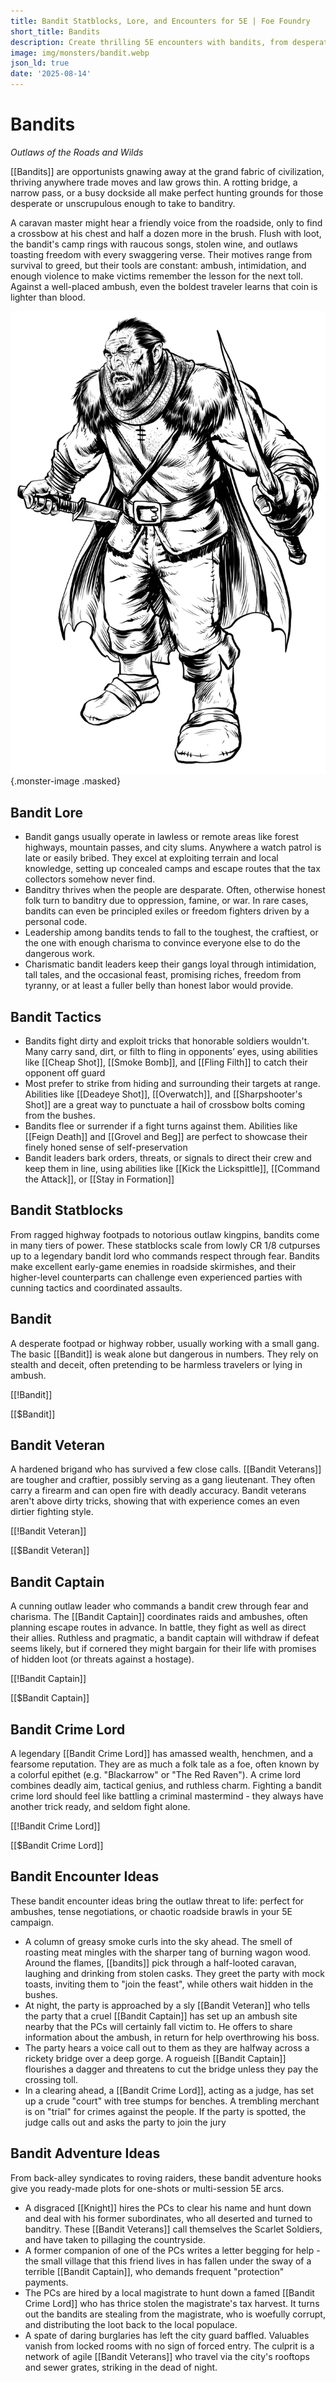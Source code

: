 ```yaml
---
title: Bandit Statblocks, Lore, and Encounters for 5E | Foe Foundry
short_title: Bandits
description: Create thrilling 5E encounters with bandits, from desperate highway robbers to legendary crime lords. Statblocks, tactics, lore, and adventure hooks for every level.
image: img/monsters/bandit.webp
json_ld: true
date: '2025-08-14'
---
```


<statblock-tutorial></statblock-tutorial>


# Bandits

*Outlaws of the Roads and Wilds*

[[Bandits]] are opportunists gnawing away at the grand fabric of civilization, thriving anywhere trade moves and law grows thin. A rotting bridge, a narrow pass, or a busy dockside all make perfect hunting grounds for those desperate or unscrupulous enough to take to banditry.

A caravan master might hear a friendly voice from the roadside, only to find a crossbow at his chest and half a dozen more in the brush. Flush with loot, the bandit's camp rings with raucous songs, stolen wine, and outlaws toasting freedom with every swaggering verse. Their motives range from survival to greed, but their tools are constant: ambush, intimidation, and enough violence to make victims remember the lesson for the next toll. Against a well-placed ambush, even the boldest traveler learns that coin is lighter than blood.

![A grim-faced fantasy bandit veteran NPC, ready to ambush travelers in a 5E encounter.](../img/monsters/bandit.webp){.monster-image .masked}

## Bandit Lore

- Bandit gangs usually operate in lawless or remote areas like forest highways, mountain passes, and city slums. Anywhere a watch patrol is late or easily bribed. They excel at exploiting terrain and local knowledge, setting up concealed camps and escape routes that the tax collectors somehow never find.
- Banditry thrives when the people are desparate. Often, otherwise honest folk turn to banditry due to oppression, famine, or war. In rare cases, bandits can even be principled exiles or freedom fighters driven by a personal code.
- Leadership among bandits tends to fall to the toughest, the craftiest, or the one with enough charisma to convince everyone else to do the dangerous work.
- Charismatic bandit leaders keep their gangs loyal through intimidation, tall tales, and the occasional feast, promising riches, freedom from tyranny, or at least a fuller belly than honest labor would provide.

## Bandit Tactics

- Bandits fight dirty and exploit tricks that honorable soldiers wouldn't. Many carry sand, dirt, or filth to fling in opponents’ eyes, using abilities like [[Cheap Shot]], [[Smoke Bomb]], and [[Fling Filth]] to catch their opponent off guard
- Most prefer to strike from hiding and surrounding their targets at range. Abilities like [[Deadeye Shot]], [[Overwatch]], and [[Sharpshooter's Shot]] are a great way to punctuate a hail of crossbow bolts coming from the bushes.
- Bandits flee or surrender if a fight turns against them. Abilities like [[Feign Death]] and [[Grovel and Beg]] are perfect to showcase their finely honed sense of self-preservation
- Bandit leaders bark orders, threats, or signals to direct their crew and keep them in line, using abilities like [[Kick the Lickspittle]], [[Command the Attack]], or [[Stay in Formation]]

## Bandit Statblocks

From ragged highway footpads to notorious outlaw kingpins, bandits come in many tiers of power. These statblocks scale from lowly CR 1/8 cutpurses up to a legendary bandit lord who commands respect through fear. Bandits make excellent early-game enemies in roadside skirmishes, and their higher-level counterparts can challenge even experienced parties with cunning tactics and coordinated assaults.

## Bandit

A desperate footpad or highway robber, usually working with a small gang. The basic [[Bandit]] is weak alone but dangerous in numbers. They rely on stealth and deceit, often pretending to be harmless travelers or lying in ambush.

[[!Bandit]]

[[$Bandit]]

## Bandit Veteran

A hardened brigand who has survived a few close calls. [[Bandit Veterans]] are tougher and craftier, possibly serving as a gang lieutenant. They often carry a firearm and can open fire with deadly accuracy. Bandit veterans aren't above dirty tricks, showing that with experience comes an even dirtier fighting style.

[[!Bandit Veteran]]

[[$Bandit Veteran]]

## Bandit Captain

A cunning outlaw leader who commands a bandit crew through fear and charisma. The [[Bandit Captain]] coordinates raids and ambushes, often planning escape routes in advance. In battle, they fight as well as direct their allies. Ruthless and pragmatic, a bandit captain will withdraw if defeat seems likely, but if cornered they might bargain for their life with promises of hidden loot (or threats against a hostage).

[[!Bandit Captain]]

[[$Bandit Captain]]

## Bandit Crime Lord

A legendary [[Bandit Crime Lord]] has amassed wealth, henchmen, and a fearsome reputation. They are as much a folk tale as a foe, often known by a colorful epithet (e.g. "Blackarrow" or "The Red Raven"). A crime lord combines deadly aim, tactical genius, and ruthless charm. Fighting a bandit crime lord should feel like battling a criminal mastermind - they always have another trick ready, and seldom fight alone.
 
[[!Bandit Crime Lord]]

[[$Bandit Crime Lord]]

## Bandit Encounter Ideas

These bandit encounter ideas bring the outlaw threat to life: perfect for ambushes, tense negotiations, or chaotic roadside brawls in your 5E campaign.

- A column of greasy smoke curls into the sky ahead. The smell of roasting meat mingles with the sharper tang of burning wagon wood. Around the flames, [[bandits]] pick through a half-looted caravan, laughing and drinking from stolen casks. They greet the party with mock toasts, inviting them to "join the feast", while others wait hidden in the bushes.
- At night, the party is approached by a sly [[Bandit Veteran]] who tells the party that a cruel [[Bandit Captain]] has set up an ambush site nearby that the PCs will certainly fall victim to. He offers to share information about the ambush, in return for help overthrowing his boss.
- The party hears a voice call out to them as they are halfway across a rickety bridge over a deep gorge. A rogueish [[Bandit Captain]] flourishes a dagger and threatens to cut the bridge unless they pay the crossing toll.
-  In a clearing ahead, a [[Bandit Crime Lord]], acting as a judge, has set up a crude "court" with tree stumps for benches. A trembling merchant is on "trial" for crimes against the people. If the party is spotted, the judge calls out and asks the party to join the jury

## Bandit Adventure Ideas

From back-alley syndicates to roving raiders, these bandit adventure hooks give you ready-made plots for one-shots or multi-session 5E arcs.

- A disgraced [[Knight]] hires the PCs to clear his name and hunt down and deal with his former subordinates, who all deserted and turned to banditry. These [[Bandit Veterans]] call themselves the Scarlet Soldiers, and have taken to pillaging the countryside. 
- A former companion of one of the PCs writes a letter begging for help - the small village that this friend lives in has fallen under the sway of a terrible [[Bandit Captain]], who demands frequent "protection" payments.
- The PCs are hired by a local magistrate to hunt down a famed [[Bandit Crime Lord]] who has thrice stolen the magistrate's tax harvest. It turns out the bandits are stealing from the magistrate, who is woefully corrupt, and distributing the loot back to the local populace.
- A spate of daring burglaries has left the city guard baffled. Valuables vanish from locked rooms with no sign of forced entry. The culprit is a network of agile [[Bandit Veterans]] who travel via the city's rooftops and sewer grates, striking in the dead of night.